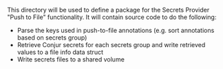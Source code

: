 This directory will be used to define a package for the Secrets Provider
"Push to File" functionality. It will contain source code to do the following:

- Parse the keys used in push-to-file annotations (e.g. sort annotations based
on secrets group)
- Retrieve Conjur secrets for each secrets group and write retrieved values to
a file info data struct
- Write secrets files to a shared volume


